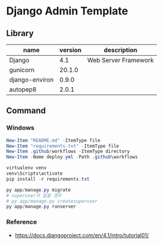 # Django Admin Template

## Library

| name           | version | description          |
| -------------- | ------- | -------------------- |
| Django         | 4.1     | Web Server Framework |
| gunicorn       | 20.1.0  |
| django-environ | 0.9.0   |
| autopep8       | 2.0.1   |

## Command

### Windows

```powershell
New-Item "README.md" -ItemType file
New-Item "requirements.txt" -ItemType file
New-Item .github/workflows -ItemType directory
New-Item -Name deploy.yml -Path .github\workflows
```

```powershell
virtualenv venv
venv\Scripts\activate
pip install -r requirements.txt
```

```powershell
py app/manage.py migrate
# superuser가 없을 경우
# py app/manage.py createsuperuser
py app/manage.py runserver
```

### Reference

- <https://docs.djangoproject.com/en/4.1/intro/tutorial01/>
